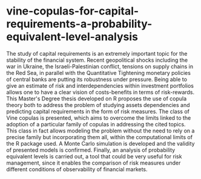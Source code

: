 # vine-copulas-for-capital-requirements-a-probability-equivalent-level-analysis

The study of capital requirements is an extremely important topic for the stability of the financial
system. Recent geopolitical shocks including the war in Ukraine, the Israeli-Palestinian conflict,
tensions on supply chains in the Red Sea, in parallel with the Quantitative Tightening monetary
policies of central banks are putting its robustness under pressure. Being able to give an estimate
of risk and interdependencies within investment portfolios allows one to have a clear vision of
costs-benefits in terms of risk-rewards. This Master's Degree thesis developed on R proposes the use of copula theory both to
address the problem of studying assets dependencies and predicting capital requirements in the
form of risk measures. The class of Vine copulas is presented, which aims to overcome the limits
linked to the adoption of a particular family of copulas in addressing the cited topics. This class
in fact allows modeling the problem without the need to rely on a precise family but incorporating
them all, within the computational limits of the R package used. A Monte Carlo simulation is
developed and the validity of presented models is confirmed. Finally, an analysis of probability
equivalent levels is carried out, a tool that could be very useful for risk management, since it
enables the comparison of risk measures under different conditions of observability of financial
markets.
